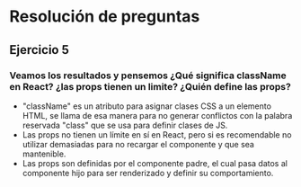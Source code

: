 # Resolución de preguntas
## Ejercicio 5
### Veamos los resultados y pensemos ¿Qué significa className en React? ¿las props tienen un limite? ¿Quién define las props?
- "className" es un atributo para asignar clases CSS a un elemento HTML, se llama de esa manera para no generar conflictos con la palabra reservada "class" que se usa para definir clases de JS.
- Las props no tienen un límite en sí en React, pero si es recomendable no utilizar demasiadas para no recargar el componente y que sea mantenible.
- Las props son definidas por el componente padre, el cual pasa datos al componente hijo para ser renderizado y definir su comportamiento.
